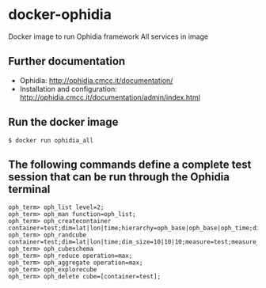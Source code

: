 # docker-ophidia
Docker image to run Ophidia framework
All services in image

## Further documentation

* Ophidia: http://ophidia.cmcc.it/documentation/
* Installation and configuration: http://ophidia.cmcc.it/documentation/admin/index.html

## Run the docker image

```
$ docker run ophidia_all
```

## The following commands define a complete test session that can be run through the Ophidia terminal

```
oph_term> oph_list level=2;
oph_term> oph_man function=oph_list;
oph_term> oph_createcontainer container=test;dim=lat|lon|time;hierarchy=oph_base|oph_base|oph_time;dim_type=double|double|double;
oph_term> oph_randcube container=test;dim=lat|lon|time;dim_size=10|10|10;measure=test;measure_type=double;nfrag=10;ntuple=10;concept_level=c|c|d;exp_ndim=2;compressed=no; 
oph_term> oph_cubeschema
oph_term> oph_reduce operation=max;
oph_term> oph_aggregate operation=max;
oph_term> oph_explorecube
oph_term> oph_delete cube=[container=test];
```

